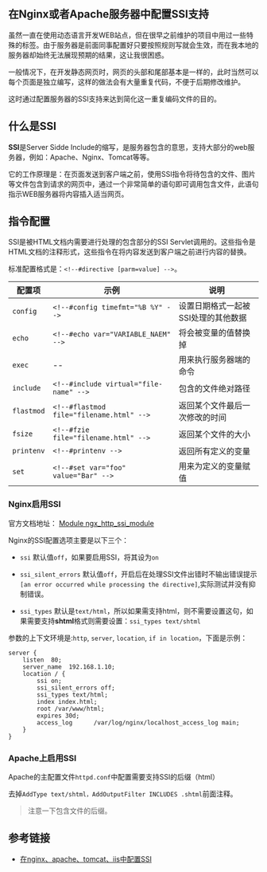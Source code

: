 ## 在Nginx或者Apache服务器中配置SSI支持

虽然一直在使用动态语言开发WEB站点，但在很早之前维护的项目中用过一些特殊的标签。由于服务器是前面同事配置好只要按照规则写就会生效，而在我本地的服务器却始终无法展现预期的结果，这让我很困惑。

一般情况下，在开发静态网页时，网页的头部和尾部基本是一样的，此时当然可以每个页面是独立编写，这样的做法会有大量重复代码，不便于后期修改维护。

这时通过配置服务器的SSI支持来达到简化这一重复编码文件的目的。


## 什么是SSI

**SSI**是Server Sidde Include的缩写，是服务器包含的意思，支持大部分的web服务器，例如：Apache、Nginx、Tomcat等等。

它的工作原理是：在页面发送到客户端之前，使用SSI指令将待包含的文件、图片等文件包含到请求的网页中，通过一个非常简单的语句即可调用包含文件，此语句指示WEB服务器将内容插入适当网页。

## 指令配置

SSI是被HTML文档内需要进行处理的包含部分的SSI Servlet调用的。这些指令是HTML文档的注释形式，这些指令在将内容发送到客户端之前进行内容的替换。

标准配置格式是：`<!--#directive [parm=value] -->`。

配置项 | 示例 | 说明
---- | ---- | ----
`config` | `<!--#config timefmt="%B %Y" -->` | 设置日期格式一起被SSI处理的其他数据
`echo` | `<!--#echo var="VARIABLE_NAEM" -->` | 将会被变量的值替换掉
`exec` | -- | 用来执行服务器端的命令
`include` | `<!--#include virtual="file-name" -->` | 包含的文件绝对路径
`flastmod` | `<!--#flastmod file="filename.html" -->` | 返回某个文件最后一次修改的时间
`fsize` | `<!--#fzie file="filename.html" -->` | 返回某个文件的大小
`printenv` | `<!--#printenv -->` | 返回所有定义的变量
`set` | `<!--#set var="foo" value="Bar" -->`| 用来为定义的变量赋值


### Nginx启用SSI

官方文档地址： [Module ngx_http_ssi_module](http://nginx.org/en/docs/http/ngx_http_ssi_module.html)

Nginx的SSI配置选项主要是以下三个：

* `ssi` 默认值`off`，如果要启用SSI，将其设为`on`

* `ssi_silent_errors` 默认值`off`，开启后在处理SSI文件出错时不输出错误提示`[an error occurred while processing the directive]`,实际测试并没有抑制错误。

* `ssi_types` 默认是`text/html`，所以如果需支持html，则不需要设置这句，如果需要支持**shtml**格式则需要设置：`ssi_types text/shtml`

参数的上下文环境是:`http`, `server`, `location`, `if in location`，下面是示例：

```
server {
    listen  80;
    server_name  192.168.1.10;
    location / {
        ssi on;
        ssi_silent_errors off;
        ssi_types text/html;
        index index.html;
        root /var/www/html;
        expires 30d;
        access_log      /var/log/nginx/localhost_access_log main;
    }
}
```


### Apache上启用SSI

Apache的主配置文件`httpd.conf`中配置需要支持SSI的后缀（html）

去掉`AddType text/shtml，AddOutputFilter INCLUDES .shtml`前面注释。

> 注意一下包含文件的后缀。


## 参考链接

* [在nginx、apache、tomcat、iis中配置SSI](http://www.publiccms.com/introduction/2015/08-25/177.html)
